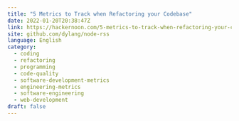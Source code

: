 ```yaml
---
title: "5 Metrics to Track when Refactoring your Codebase"
date: 2022-01-20T20:38:47Z
link: https://hackernoon.com/5-metrics-to-track-when-refactoring-your-codebase?source=rss&utm_medium=RSS&utm_source=news.12bit.vn
site: github.com/dylang/node-rss
language: English
category:
  - coding
  - refactoring
  - programming
  - code-quality
  - software-development-metrics
  - engineering-metrics
  - software-engineering
  - web-development
draft: false
---
```

